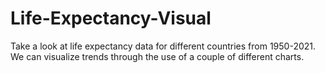 # Life-Expectancy-Visual
Take a look at life expectancy data for different countries from 1950-2021. We can visualize trends through the use of a couple of different charts.
